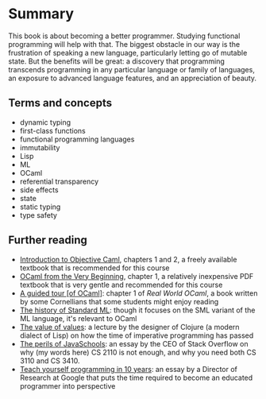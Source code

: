 # Summary

This book is about becoming a better programmer.  Studying functional
programming will help with that.  The biggest obstacle in our way is
the frustration of speaking a new language, particularly letting go of
mutable state.  But the benefits will be great:  a discovery that
programming transcends programming in any particular language or family
of languages, an exposure to advanced language features, and an appreciation
of beauty.

## Terms and concepts

* dynamic typing
* first-class functions
* functional programming languages
* immutability
* Lisp
* ML
* OCaml
* referential transparency
* side effects
* state
* static typing
* type safety

## Further reading

* [Introduction to Objective Caml](http://courses.cms.caltech.edu/cs134/cs134b/book.pdf),
  chapters 1 and 2, a freely available textbook that is recommended for this course
* [OCaml from the Very Beginning](http://ocaml-book.com/), chapter 1, a relatively
  inexpensive PDF textbook that is very gentle and recommended for this course
* [A guided tour [of OCaml]](https://dev.realworldocaml.org/guided-tour.html):
  chapter 1 of *Real World OCaml*, a book written by some Cornellians
  that some students might enjoy reading
* [The history of Standard ML](http://sml-family.org/history/): though it focuses
  on the SML variant of the ML language, it's relevant to OCaml
* [The value of values](https://www.infoq.com/presentations/Value-Values): a lecture
  by the designer of Clojure (a modern dialect of Lisp) on how the time of
  imperative programming has passed
* [The perils of JavaSchools](https://www.joelonsoftware.com/2005/12/29/the-perils-of-javaschools-2/):
  an essay by the CEO of Stack Overflow on why (my words here) CS 2110 is not enough,
  and why you need both CS 3110 and CS 3410.
* [Teach yourself programming in 10 years](http://norvig.com/21-days.html): 
  an essay by a Director of Research at Google that puts the
  time required to become an educated programmer into perspective
  
